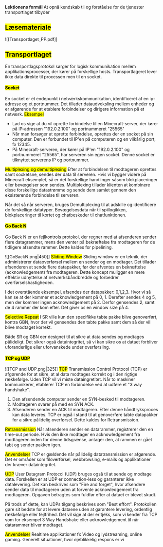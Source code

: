 **Lektionens formål**
At opnå kendskab til og forståelse for de tjenester transportlaget tilbyder

## <mark class="hltr-orange">Læsemateriale</mark>
![[Transportlaget_PP.pdf]]
## <mark class="hltr-green">Transportlaget</mark>
En transportlagsprotokol sørger for logisk kommunikation mellem applikationsprocesser, der kører på forskellige hosts. Transportlageret lever ikke data direkte til processen men til en socket.

#### <mark class="hltr-red">Socket</mark> 
En socket er et endepunkt i netværkskommunikation, identificeret af en ip-adresse og et portnummer. Det tillader dataudveksling mellem enheder og er afgørende for at etablere forbindelser og dirigere information på et netværk. 
<mark class="hltr-pink">Eksempel</mark>
* Lad os sige at du vil oprette forbindelse til en Minecraft-server, der kører på IP-adressen "192.0.2.100" og portnummeret "25565"
* Når man forsøger at oprette forbindelse, oprettes der en socket på sin computer. Den er forbundet til IP'en på computeren og en vilkårlig port, fx 12345.
* På Minecraft-serveren, der kører på IP'en "192.0.2.100" og portnummeret "25565", har serveren sin egen socket. Denne socket er tilknyttet serverens IP og portnummer. 

<mark class="hltr-pink">Multiplexing og demultiplexing</mark>
Efter at forbindelsen til modtageren oprettes samt socketsne, sendes der data til serveren. Hvis vi bygger videre på Minecraft eksemplet, så er det forskellige handlinger såsom blokplaceringer eller bevægelser som sendes. Multiplexing tillader klienten at kombinere disse forskellige datastrømme og sende dem samlet gennem den eksisterende forbindelse til serveren. 

Når det så når serveren, bruges Demultiplexing til at adskille og identificere de forskellige datatyper. Bevægelsesdata når til spillogikken, blokplaceringer til kortet og chatbeskeder til chatfunktionen. 

#### <mark class="hltr-yellow">Go Back N</mark>
Go Back N er en fejlkontrols protokol, der regner med at afsenderen sender flere datagrammer, mens den venter på bekræftelse fra modtageren for de tidligere afsendte rammer. Dette kaldes for pipelining.

![[GoBackN.png|450]]
<mark class="hltr-orange">Sliding Window</mark>
Sliding window er en teknik, der administrerer dataoverførsel mellem en sender og en modtager. Det tillader afsenderen at sende flere datapakker, før der afventes en bekræftelse (acknowledgement) fra modtageren. Dette koncept muliggør en mere effektiv udnyttelse af netværksbåndbredde og forbedrer overførselshastigheden.

I det overstående eksempel, afsendes der datapakker: 0,1,2,3. Hvor vi så kan se at der kommer et acknowledgement på 0, 1. Derefter sendes 4 og 5, men der kommer ingen acknowledgement på 2. Derfor gensendes 2, samt de 4 rammer der kom efter. Det giver os en window size på 4. 


<mark class="hltr-orange">Selective Repeat</mark>
I SR ville kun den specifikke tabte pakke blive genoverført, kontra GBN, hvor der vil gensendes den tabte pakke samt dem så der vil blive modtaget korrekt. 

Både SR og GBN eer designet til at sikre at data sendes og modtages pålideligt. Det sikrer også dataintegritet, så vi kan sikre os at dataet forbliver uforanderlige eller uforvanskede under overførsling. 


#### <mark class="hltr-green">TCP og UDP</mark>
![[TCP and UDP.png|325]]
<mark class="hltr-cyan">TCP</mark>
Transmission Control Protocol (TCP) er afgørende for at sikre, at al data modtages korrekt og i den rigtige rækkefølge. Uden TCP vil vi miste dataingretitet. Når to maskiner kommunikerer, etablerer TCP en forbindelse ved at udføre et "3 way handshake".
1. Den afsendende computer sender en SYN-besked til modtageren.
2. Modtageren svarer på med en SYN ACK.
3. Afsenderen sender en ACK til modtageren.
Efter denne håndtryksproces kan data leveres. TCP er også i stand til at genoverføre tabte datapakker for a sikre pålidelig overførsel. Dette kaldes for Retransmission.

<mark class="hltr-cyan">Retransmission</mark>
Når afsenderen sender en datarammer, registrerer den en time-out periode. Hvis den ikke modtager en acknowledgement fra modtageren inden for denne tidsgrænse, antager den, at rammen er gået tabt og sender pakken igen. 

<mark class="hltr-cyan">Anvendelser</mark>
TCP er gældende når pålidelig datatransmission er afgørende. 
Det er områder som filoverførsel, webbrowsing, e-mails og applikationer der kræver dataintegritet. 

<mark class="hltr-red">UDP</mark>
User Datagram Protocol (UDP) bruges også til at sende og modtage data. Forskellen er at UDP er connection-less og garanterer ikke datalevering. Det kan beskrives som "Fire and forget", hvor afsendere sender data til modtageren uden at forvente acknowledgement fra modtageren. Opgaven betragtes som fuldfør efter at dataet er blevet skudt. 

På trods af dette, kan UDPs tilgang beskrives som "Best effort". Protokollen gøre sit bedste for at levere dataene uden at garantere levering, ordentlig rækkefølge eller fejlfrihed. Det vil sige at der er tjeks, som vi kender fra TCP som for eksempel 3 Way Handshake eller acknowledgement til når datarammer bliver modtaget. 

<mark class="hltr-red">Anvendelser</mark>
Realtime applikationer fx Video og lydstreaming, online gaming. Generelt situationer, hvor øjeblikkelig respons er vi